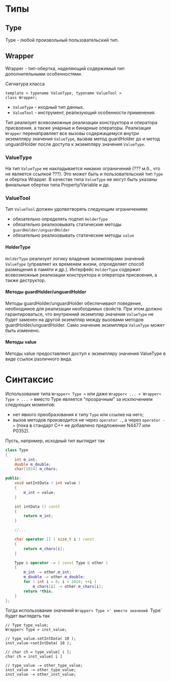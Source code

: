 # Типы

## Type

Type - любой произвольный пользовательский тип.

## Wrapper

Wrapper - тип-обертка, наделяющий содержимый тип дополнительными особенностями.

Сигнатура класса

```
template < typename ValueType, typename ValueTool >
class Wrapper;
```

* `ValueType` - иходный тип данных.
* `ValueTool` - инструмент, реализующий особенности применения.

Тип реализует всевозможные реализации конструктора и оператора присвоения, а также унарные и бинарные операторы. Реализация `Wrapper` перенаправляет все вызовы содержащемуся внутри экземпляру значения `ValueType`, вызвав метод guardHolder до и метод unguardHolder после доступа к экземпляру значения `ValueType`.

### ValueType

На тип `ValueType` не накладывается никаких ограничений (??? м.б., что не является ссылкой ???).
Это может быть и пользовательский тип `Type` и обертка Wrapper.
В качестве типа `ValueType` не могут быть указаны финальные обертки типа Property/Variable и др.

### ValueTool

Тип `ValueTool` должен удолветворять следующим ограничениям:

* обязательно определять подтип `HolderType`
* обязательно реализовывать статические методы `guardHolder/unguardHolder`
* обязательно реализовывать статические методы `value`

#### HolderType

`HolderType` реализует логику владения экземплярами значений `ValueType` (управляет их временем жизни, опроеделяет способ размещения в памяти и др.).
Интерфейс `HolderType` содержит всевозможные реализации конструктора и оператора присвоения, а также деструктор.

#### Методы guardHolder/unguardHolder

Методы guardHolder/unguardHolder обеспечивают поведение, необходимое для реализации необходимых свойств.
При этом должно гарантироваться, что внутренний экземпляр значения `ValueType` не будет заменен на другой экземпляр между вызовами методов guardHolder/unguardHolder.
Само значение экземпляра `ValueType` может быть изменено.


#### Методы value

Методы value предоставляют доступ к экземпляру значения ValueType в виде ссылок различного вида.

# Синтаксис

Использование типа `Wrapper< Type >` или даже `Wrapper< ... < Wrapper< Type > ... >` вместо Type является "прозрачным" за исключением следующих моментов:

* нет явного преобразования к типу `Type` или ссылке на него;
* вызов методов производится не через `operator .`, а через `operator ->` (пока в стандарт C++ не добавлено предложение N4477 или P0352).


Пусть, например, исходный тип выглядит так

```cpp
class Type
{
    int m_int;
    double m_double;
    char[1024] m_chars;

public:
    void setIntData ( int value )
    {
        m_int = value;
    }

    int intData () const
    {
        return m_int;
    }

    //...

    char operator [] ( size_t i ) const
    {
        return m_chars[i];
    }

    Type & operator -= ( const Type & other )
    {
        m_int -= other.m_int;
        m_double -= other.m_double;
        for ( int i = 0; i < 1024; ++i )
            m_chars[i] -= other.m_chars[i];
        return *this;
    }
};
```

Тогда использование значений `Wrapper< Type >' вместо значений `Type` будет выглядеть так

```
// Type type_value;
Wrapper< Type > inst_value;

// type_value.setIntData( 10 );
inst_value->setIntData( 10 );

// char ch = type_value[ i ];
char ch = inst_value[ i ]

// type_value -= other_type_value;
inst_value -= other_type_value;
inst_value -= other_inst_value;


```